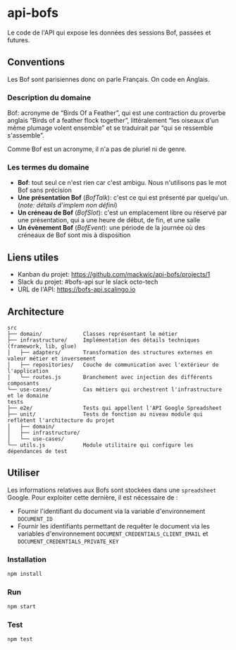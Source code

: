 # api-bofs

Le code de l'API qui expose les données des sessions Bof, passées et futures.

## Conventions

Les Bof sont parisiennes donc on parle Français. On code en Anglais.

### Description du domaine

Bof: acronyme de “Birds Of a Feather”, qui est une contraction du proverbe anglais “Birds of a feather flock together”, littéralement “les oiseaux d'un même plumage volent ensemble” et se traduirait par “qui se ressemble s'assemble”.

Comme Bof est un acronyme, il n'a pas de pluriel ni de genre.

### Les termes du domaine

- **Bof**: tout seul ce n'est rien car c'est ambigu. Nous n'utilisons pas le mot Bof sans précision
- **Une présentation Bof** (_BofTalk_): c'est ce qui est présenté par quelqu'un. (_note: détails d'implem non défini_)
- **Un créneau de Bof** (_BofSlot_): c'est un emplacement libre ou réservé par une présentation, qui a une heure de début, de fin, et une salle
- **Un évènement Bof** (_BofEvent_): une période de la journée où des créneaux de Bof sont mis à disposition

## Liens utiles

- Kanban du projet: https://github.com/mackwic/api-bofs/projects/1
- Slack du projet: #bofs-api sur le slack octo-tech
- URL de l'API: https://bofs-api.scalingo.io

## Architecture

```text
src
├── domain/             Classes représentant le métier
├── infrastructure/     Implémentation des détails techniques (framework, lib, glue)
│   ├── adapters/       Transformation des structures externes en valeur métier et inversement
│   ├── repositories/   Couche de communication avec l'extérieur de l'application
│   └── routes.js       Branchement avec injection des différents composants
└── use-cases/          Cas métiers qui orchestrent l'infrastructure et le domaine
tests
├── e2e/                Tests qui appellent l'API Google Spreadsheet
├── unit/               Tests de fonction au niveau module qui reflètent l'architecture du projet
│   ├── domain/
│   ├── infrastructure/
│   └── use-cases/
└── utils.js            Module utilitaire qui configure les dépendances de test
```

## Utiliser

Les informations relatives aux Bofs sont stockées dans une `spreadsheet` Google. Pour exploiter cette dernière, il est nécessaire de :

- Fournir l'identifiant du document via la variable d'environnement `DOCUMENT_ID`
- Fournir les identifiants permettant de requêter le document via les variables d'environnement `DOCUMENT_CREDENTIALS_CLIENT_EMAIL` et `DOCUMENT_CREDENTIALS_PRIVATE_KEY`

### Installation

```bash
npm install
```

### Run

```bash
npm start
```

### Test

```bash
npm test
```
